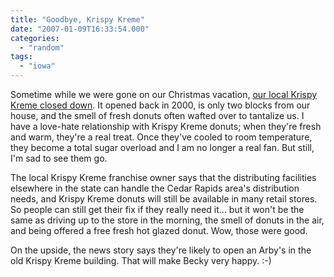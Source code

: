 ```yaml
---
title: "Goodbye, Krispy Kreme"
date: "2007-01-09T16:33:54.000"
categories: 
  - "random"
tags: 
  - "iowa"
---
```


Sometime while we were gone on our Christmas vacation, [our local Krispy Kreme closed down](http://gazetteonline.com/2006/12/27/Home/Businesssection/krispykremeclosing.htm). It opened back in 2000, is only two blocks from our house, and the smell of fresh donuts often wafted over to tantalize us. I have a love-hate relationship with Krispy Kreme donuts; when they're fresh and warm, they're a real treat. Once they've cooled to room temperature, they become a total sugar overload and I am no longer a real fan. But still, I'm sad to see them go.

The local Krispy Kreme franchise owner says that the distributing facilities elsewhere in the state can handle the Cedar Rapids area's distribution needs, and Krispy Kreme donuts will still be available in many retail stores. So people can still get their fix if they really need it... but it won't be the same as driving up to the store in the morning, the smell of donuts in the air, and being offered a free fresh hot glazed donut. Wow, those were good.

On the upside, the news story says they're likely to open an Arby's in the old Krispy Kreme building. That will make Becky very happy. :-)
